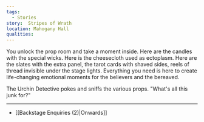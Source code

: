 ```yaml
---
tags:
  - Stories
story:  Stripes of Wrath
location: Mahogany Hall
qualities:
---
```

You unlock the prop room and take a moment inside. Here are the candles with the special wicks. Here is the cheesecloth used as ectoplasm. Here are the slates with the extra panel, the tarot cards with shaved sides, reels of thread invisible under the stage lights. Everything you need is here to create life-changing emotional moments for the believers and the bereaved.

The Urchin Detective pokes and sniffs the various props. "What's all this junk for?"

---

- [[Backstage Enquiries (2)|Onwards]]